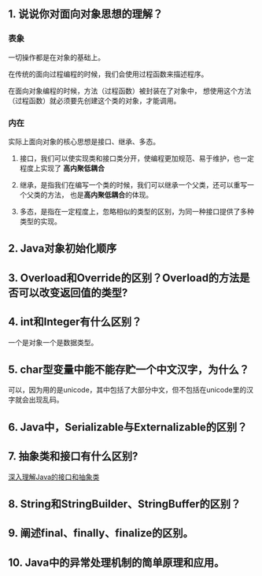 ## 1. 说说你对面向对象思想的理解？

### 表象

一切操作都是在对象的基础上。

在传统的面向过程编程的时候，我们会使用过程函数来描述程序。

在面向对象编程的时候，方法（过程函数）被封装在了对象中，
想使用这个方法（过程函数）就必须要先创建这个类的对象，才能调用。

### 内在

实际上面向对象的核心思想是接口、继承、多态。

1. 接口，我们可以使实现类和接口类分开，使编程更加规范、易于维护，也一定程度上实现了
**高内聚低耦合**
   
2. 继承，是指我们在编写一个类的时候，我们可以继承一个父类，还可以重写一个父类的方法，
也是**高内聚低耦合**的体现。
   
3. 多态，是指在一定程度上，忽略相似的类型的区别，为同一种接口提供了多种类型的实现。

## 2. Java对象初始化顺序



## 3. Overload和Override的区别？Overload的方法是否可以改变返回值的类型?



## 4. int和Integer有什么区别？

一个是对象一个是数据类型。

## 5. char型变量中能不能存贮一个中文汉字，为什么？

可以，因为用的是unicode，其中包括了大部分中文，但不包括在unicode里的汉字就会出现乱码。

## 6. Java中，Serializable与Externalizable的区别？


## 7. 抽象类和接口有什么区别?

[深入理解Java的接口和抽象类](./深入理解Java的接口和抽象类.md)

## 8. String和StringBuilder、StringBuffer的区别？
## 9. 阐述final、finally、finalize的区别。
## 10. Java中的异常处理机制的简单原理和应用。